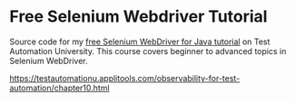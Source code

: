 # Free Selenium Webdriver Tutorial
Source code for my [free Selenium WebDriver for Java tutorial](https://testautomationu.applitools.com/selenium-webdriver-tutorial-java/) on Test Automation University. This course covers beginner to advanced topics in Selenium WebDriver.

https://testautomationu.applitools.com/observability-for-test-automation/chapter10.html

